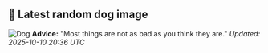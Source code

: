 ## 🐶 Latest random dog image
![Dog](https://images.dog.ceo/breeds/retriever-flatcoated/n02099267_2121.jpg)
**Advice:** "Most things are not as bad as you think they are."
*Updated: 2025-10-10 20:36 UTC*
